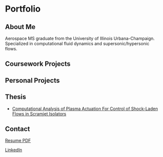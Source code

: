 # Portfolio
 
## About Me
Aerospace MS graduate from the University of Illinois Urbana-Champaign. Specialized in computational fluid dynamics and supersonic/hypersonic flows.

## Coursework Projects

## Personal Projects

## Thesis
- [Computational Analysis of Plasma Actuation For Control of Shock-Laden Flows in Scramjet Isolators](https://github.com/samkilduff/Portfolio/blob/main/Thesis/thesis.pdf)

## Contact
[Resume PDF](https://github.com/samkilduff/Portfolio/blob/main/Miscellaneous/Kilduff_Sam_Resume.pdf)

[LinkedIn](https://www.linkedin.com/in/samkilduff/)